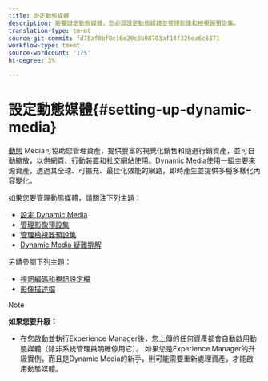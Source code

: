 ```yaml
---
title: 設定動態媒體
description: 若要設定動態媒體，您必須設定動態媒體並管理影像和檢視器預設集。
translation-type: tm+mt
source-git-commit: fd75af0bf0c16e20c3b98703af14f329ea6c6371
workflow-type: tm+mt
source-wordcount: '175'
ht-degree: 3%

---
```



# 設定動態媒體{#setting-up-dynamic-media}

[動態](https://www.adobe.com/solutions/web-experience-management/dynamic-media.html) Media可協助您管理資產，提供豐富的視覺化銷售和隨選行銷資產，並可自動縮放，以供網頁、行動裝置和社交網站使用。Dynamic Media使用一組主要來源資產，透過其全球、可擴充、最佳化效能的網路，即時產生並提供多種多樣化內容變化。

<!-- OBSOLETE UNTIL THE INTEGRATING SCENE7 TOPIC GETS A MAJOR UPDATE

>[!NOTE]
>
>This documentation describes Dynamic Media capabilites, which are integrated directly into Experience Manager. If you are using Dynamic Media Classic (previously called Scene7) integrated into Experience Manager, see [Dynamic Media Classic integration documentation](/help/sites-cloud/administering/integrating-scene7.md).
>
>See [Dual Use Scenario](/help/sites-cloud/administering/integrating-scene7.md#dual-use-scenario) for times when you may want to use Experience Manager integrated with Dynamic Media Classic along with Dynamic Media.

-->

如果您要管理動態媒體，請關注下列主題：

* [設定 Dynamic Media](config-dm.md)
* [管理影像預設集](managing-image-presets.md)
* [管理檢視器預設集](managing-viewer-presets.md)
* [Dynamic Media 疑難排解](troubleshoot-dm.md)

另請參閱下列主題：

* [視訊編碼和視訊設定檔](video-profiles.md)
* [影像描述檔](image-profiles.md)

>[!NOTE]
>
>**如果您要升級：**
>
>* 在您啟動並執行Experience Manager後，您上傳的任何資產都會自動啟用動態媒體（除非系統管理員明確停用它）。 如果您是Experience Manager的升級實例，而且是Dynamic Media的新手，則可能需要重新處理資產，才能啟用動態媒體。